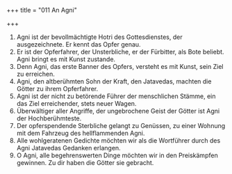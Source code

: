 +++
title = "011 An Agni"

+++


1.	Agni ist der bevollmächtigte Hotri des Gottesdienstes, der ausgezeichnete. Er kennt das Opfer genau.
2.	Er ist der Opferfahrer, der Unsterbliche, er der Fürbitter, als Bote beliebt. Agni bringt es mit Kunst zustande.
3.	Denn Agni, das erste Banner des Opfers, versteht es mit Kunst, sein Ziel zu erreichen.
4.	Agni, den altberühmten Sohn der Kraft, den Jatavedas, machten die Götter zu ihrem Opferfahrer.
5.	Agni ist der nicht zu betörende Führer der menschlichen Stämme, ein das Ziel erreichender, stets neuer Wagen.
6.	Überwältiger aller Angriffe, der ungebrochene Geist der Götter ist Agni der Hochberühmteste.
7.	Der opferspendende Sterbliche gelangt zu Genüssen, zu einer Wohnung mit dem Fahrzeug des hellflammenden Agni.
8.	Alle wohlgeratenen Gedichte möchten wir als die Wortführer durch des Agni Jatavedas Gedanken erlangen.
9.	O Agni, alle begehrenswerten Dinge möchten wir in den Preiskämpfen gewinnen. Zu dir haben die Götter sie gebracht.


